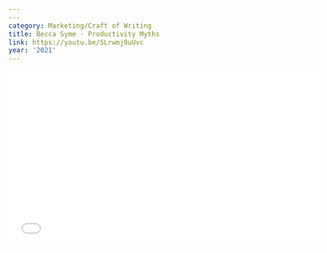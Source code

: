 ```yaml
---
---
category: Marketing/Craft of Writing
title: Becca Syme - Productivity Myths
link: https://youtu.be/SLrwmj9uUvc
year: '2021'
---
```

<iframe width="560" height="315" src="{{ page.link }}" frameborder="0" allowfullscreen></iframe>
